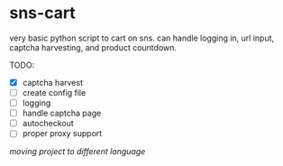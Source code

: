 # sns-cart

very basic python script to cart on sns.
can handle logging in, url input, captcha harvesting, and product countdown.

TODO:
- [x] captcha harvest
- [ ] create config file
- [ ] logging
- [ ] handle captcha page
- [ ] autocheckout
- [ ] proper proxy support

*moving project to different language*
